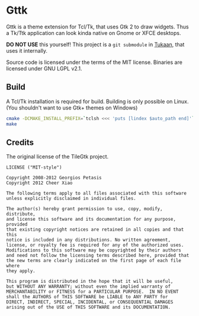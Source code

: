 # Gttk

Gttk is a theme extension for Tcl/Tk, that uses Gtk 2 to draw widgets. Thus a Tk/Ttk application can look kinda native on Gnome or XFCE desktops.

**DO NOT USE** this yourself! This project is a `git submodule` in [Tukaan](https://github.com/tukaan/tukaan), that uses it internally.

Source code is licensed under the terms of the MIT license. Binaries are licensed under GNU LGPL v2.1.


## Build
A Tcl/Tk installation is required for build.
Building is only possible on Linux. (You shouldn't want to use Gtk+ themes on Windows)

```bash
cmake -DCMAKE_INSTALL_PREFIX=`tclsh <<< 'puts [lindex $auto_path end]'`
make
````


## Credits
The original license of the TileGtk project.

```
LICENSE ("MIT-style")

Copyright 2008-2012 Georgios Petasis
Copyright 2012 Cheer Xiao

The following terms apply to all files associated with this software
unless explicitly disclaimed in individual files.  

The author(s) hereby grant permission to use, copy, modify, distribute,
and license this software and its documentation for any purpose, provided
that existing copyright notices are retained in all copies and that this
notice is included in any distributions. No written agreement,
license, or royalty fee is required for any of the authorized uses.
Modifications to this software may be copyrighted by their authors
and need not follow the licensing terms described here, provided that
the new terms are clearly indicated on the first page of each file where
they apply.

This program is distributed in the hope that it will be useful,
but WITHOUT ANY WARRANTY; without even the implied warranty of
MERCHANTABILITY or FITNESS for a PARTICULAR PURPOSE.  IN NO EVENT
shall the AUTHORS of THIS SOFTWARE be LIABLE to ANY PARTY for
DIRECT, INDIRECT, SPECIAL, INCIDENTAL, or CONSEQUENTIAL DAMAGES
arising out of the USE of THIS SOFTWARE and its DOCUMENTATION.
```